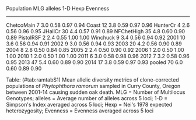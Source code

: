Population    MLG   alleles    1-D   Hexp   Evenness
-----------  ----  --------  -----  -----  ---------
ChetcoMain      7       3.0   0.58   0.97       0.94
Coast          12       3.8   0.59   0.97       0.96
HunterCr        4       2.6   0.56   0.96       0.95
JHallCr        30       4.4   0.57   0.91       0.89
NFChetHigh     35       4.8   0.60   0.90       0.89
PistolRSF       2       2.4   0.55   1.00       1.00
Winchuck        9       3.4   0.56   0.94       0.92
2001           10       3.6   0.56   0.94       0.91
2002            9       3.0   0.56   0.94       0.93
2003           20       4.2   0.56   0.90       0.89
2004            8       2.8   0.50   0.84       0.85
2005            2       2.4   0.50   0.90       0.92
2006            1       2.0   0.50   1.00       1.00
2010            1       2.0   0.50   1.00       1.00
2011            6       3.0   0.58   0.98       0.96
2012            7       3.2   0.58   0.96       0.95
2013           47       5.4   0.60   0.89       0.90
2014           17       3.8   0.59   0.97       0.93
pooled         70       6.0   0.60   0.89       0.90

Table: (\#tab:ramtabS1) Mean allelic diversity metrics of clone-corrected
populations of *Phytophthora ramorum* sampled in Curry County, Oregon
between 2001-14 causing sudden oak death. MLG = Number of Multilocus Genotypes;
alleles = Average number of alleles across 5 loci; 1-D = Simpson's Index 
averaged across 5 loci; Hexp = Nei's 1978 expected heterozygosity;
Evenness = Evenness averaged across 5 loci